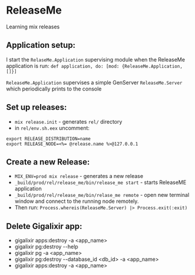 # ReleaseMe

Learning mix releases

## Application setup:
I start the `RelaseMe.Application` supervising module when the ReleaseMe application is run:
`def application, do: [mod: {ReleaseMe.Application, []}]`

`ReleaseMe.Application` supervises a simple GenServer `ReleaseMe.Server` which periodically prints to the console

## Set up releases:
- `mix release.init` - generates `rel/` directory
- in `rel/env.sh.eex` uncomment: 
```
export RELEASE_DISTRIBUTION=name
export RELEASE_NODE=<%= @release.name %>@127.0.0.1
```

## Create a new Release:
- `MIX_ENV=prod mix release` - generates a new release
- `_build/prod/rel/release_me/bin/release_me start` - starts ReleaseME application
- `_build/prod/rel/release_me/bin/relase_me remote` - open new terminal window and connect to the running node remotely.
- Then run: `Process.whereis(ReleaseMe.Server) |> Process.exit(:exit)`


## Delete Gigalixir app:
- gigalixir apps:destroy -a <app_name>
- gigalixir pg:destroy --help
- gigalixir pg -a <app_name>
- gigalixir pg:destroy --database_id <db_id> -a <app_name>
- gigalixir apps:destroy -a <app_name>